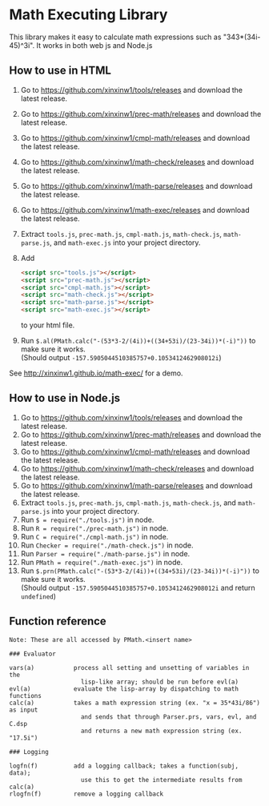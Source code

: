 # Math Executing Library

This library makes it easy to calculate math expressions such as "343*(34i-45)^3i". It works in both web js and Node.js

## How to use in HTML

1. Go to https://github.com/xinxinw1/tools/releases and download the latest release.
2. Go to https://github.com/xinxinw1/prec-math/releases and download the latest release.
3. Go to https://github.com/xinxinw1/cmpl-math/releases and download the latest release.
4. Go to https://github.com/xinxinw1/math-check/releases and download the latest release.
5. Go to https://github.com/xinxinw1/math-parse/releases and download the latest release.
6. Go to https://github.com/xinxinw1/math-exec/releases and download the latest release.
7. Extract `tools.js`, `prec-math.js`, `cmpl-math.js`, `math-check.js`, `math-parse.js`, and `math-exec.js` into your project directory.
8. Add
   
   ```html
   <script src="tools.js"></script>
   <script src="prec-math.js"></script>
   <script src="cmpl-math.js"></script>
   <script src="math-check.js"></script>
   <script src="math-parse.js"></script>
   <script src="math-exec.js"></script>
   ```
   
   to your html file.
9. Run `$.al(PMath.calc("-(53*3-2/(4i))+((34+53i)/(23-34i))*(-i)"))` to make sure it works.  
   (Should output `-157.5905044510385757+0.1053412462908012i`)

See http://xinxinw1.github.io/math-exec/ for a demo.

## How to use in Node.js

1. Go to https://github.com/xinxinw1/tools/releases and download the latest release.
2. Go to https://github.com/xinxinw1/prec-math/releases and download the latest release.
3. Go to https://github.com/xinxinw1/cmpl-math/releases and download the latest release.
4. Go to https://github.com/xinxinw1/math-check/releases and download the latest release.
5. Go to https://github.com/xinxinw1/math-parse/releases and download the latest release.
6. Extract `tools.js`, `prec-math.js`, `cmpl-math.js`, `math-check.js`, and `math-parse.js` into your project directory.
7. Run `$ = require("./tools.js")` in node.
8. Run `R = require("./prec-math.js")` in node.
9. Run `C = require("./cmpl-math.js")` in node.
10. Run `Checker = require("./math-check.js")` in node.
11. Run `Parser = require("./math-parse.js")` in node.
12. Run `PMath = require("./math-exec.js")` in node.
13. Run `$.prn(PMath.calc("-(53*3-2/(4i))+((34+53i)/(23-34i))*(-i)"))` to make sure it works.  
    (Should output `-157.5905044510385757+0.1053412462908012i` and return `undefined`)

## Function reference

```
Note: These are all accessed by PMath.<insert name>

### Evaluator

vars(a)           process all setting and unsetting of variables in the
                    lisp-like array; should be run before evl(a)
evl(a)            evaluate the lisp-array by dispatching to math functions
calc(a)           takes a math expression string (ex. "x = 35*43i/86") as input
                    and sends that through Parser.prs, vars, evl, and C.dsp
                    and returns a new math expression string (ex. "17.5i")

### Logging

logfn(f)          add a logging callback; takes a function(subj, data);
                    use this to get the intermediate results from calc(a)
rlogfn(f)         remove a logging callback
```
